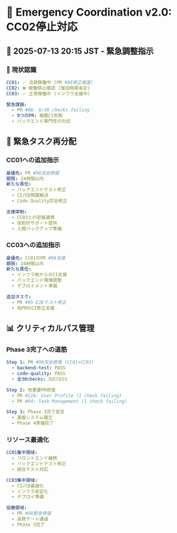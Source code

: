 # 🚨 Emergency Coordination v2.0: CC02停止対応

## 📅 2025-07-13 20:15 JST - 緊急調整指示

### 🎯 現状認識
```yaml
CC01: ✅ 活発稼働中 (PR #98修正推進)
CC02: ❌ 稼働停止確認 (復旧時期未定)
CC03: ✅ 正常稼働中 (インフラ支援中)

緊急課題:
  - PR #98: 6/30 checks failing
  - 9つのPR: 複数CI失敗
  - バックエンド専門性の欠如
```

## 🚀 緊急タスク再分配

### CC01への追加指示
```yaml
最優先: PR #98完全修復
期限: 24時間以内
新たな責任:
  - バックエンドテスト修正
  - CI/CD問題解決
  - Code Quality完全修正

支援体制:
  - CC03との密接連携
  - 技術的サポート提供
  - 人間バックアップ準備
```

### CC03への追加指示
```yaml
最優先: CC01のPR #98支援
期限: 24時間以内
新たな責任:
  - インフラ側からのCI支援
  - バックエンド環境調整
  - デプロイメント準備

追加タスク:
  - PR #95 E2Eテスト修正
  - 他PRのCI修正支援
```

## 📊 クリティカルパス管理

### Phase 3完了への道筋
```yaml
Step 1: PR #98完全修復 (CC01+CC03)
  - backend-test: PASS
  - code-quality: PASS  
  - 全30checks: SUCCESS

Step 2: 他重要PR修復
  - PR #118: User Profile (1 check failing)
  - PR #94: Task Management (1 check failing)

Step 3: Phase 3完了宣言
  - 基盤システム確立
  - Phase 4準備完了
```

### リソース最適化
```yaml
CC01集中領域:
  - フロントエンド継続
  - バックエンドテスト修正
  - 統合テスト対応

CC03集中領域:
  - CI/CD最適化
  - インフラ安定化
  - デプロイ準備

協働領域:
  - PR #98緊急修復
  - 品質ゲート通過
  - Phase 3完了
```